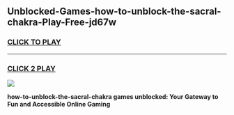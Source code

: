 
## Unblocked-Games-how-to-unblock-the-sacral-chakra-Play-Free-jd67w
<h3>
<a href="https://premium76.site?title=how-to-unblock-the-sacral-chakra&ref=19M">CLICK TO PLAY</a></h3>
<hr>

<h3>
<a href="https://premium76.site?title=how-to-unblock-the-sacral-chakra&ref=19M">CLICK 2 PLAY</a>
  
</h3>

<a href="https://premium76.site?title=how-to-unblock-the-sacral-chakra&ref=19M"><img src="https://clearcache.store/games.png"></a>


**how-to-unblock-the-sacral-chakra games unblocked: Your Gateway to Fun and Accessible Online Gaming**
